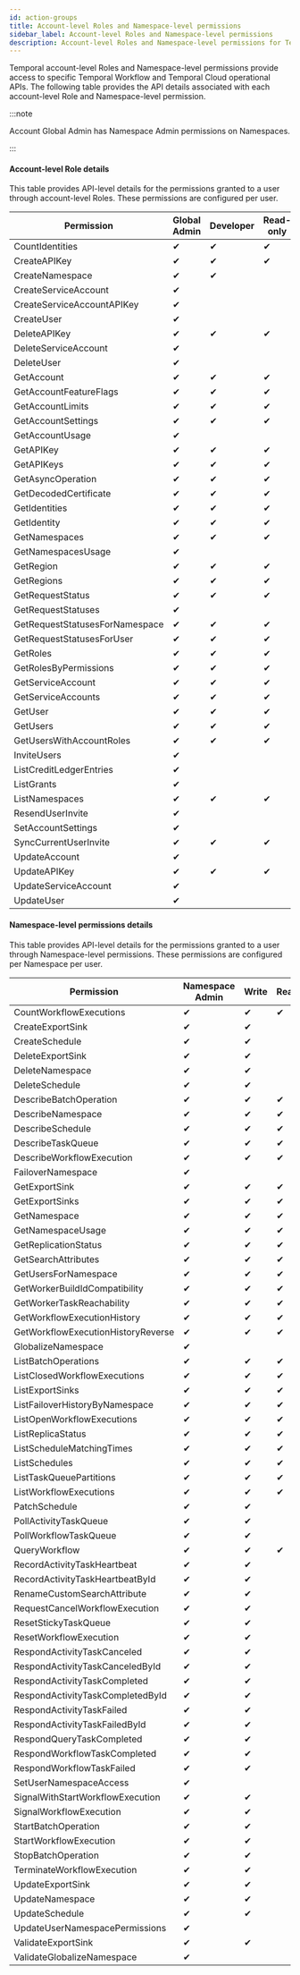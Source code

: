 ```yaml
---
id: action-groups
title: Account-level Roles and Namespace-level permissions
sidebar_label: Account-level Roles and Namespace-level permissions
description: Account-level Roles and Namespace-level permissions for Temporal Cloud and Temporal Server.
---
```


Temporal account-level Roles and Namespace-level permissions provide access to specific Temporal Workflow and Temporal Cloud operational APIs.
The following table provides the API details associated with each account-level Role and Namespace-level permission.

:::note

Account Global Admin has Namespace Admin permissions on Namespaces.

:::

#### Account-level Role details

This table provides API-level details for the permissions granted to a user through account-level Roles. These permissions are configured per user.

| Permission                     | Global Admin | Developer | Read-only |
| ------------------------------ | ------------ | --------- | --------- |
| CountIdentities                | ✔            | ✔         | ✔         |
| CreateAPIKey                   | ✔            | ✔         | ✔         |
| CreateNamespace                | ✔            | ✔         |           |
| CreateServiceAccount           | ✔            |           |           |
| CreateServiceAccountAPIKey     | ✔            |           |           |
| CreateUser                     | ✔            |           |           |
| DeleteAPIKey                   | ✔            | ✔         | ✔         |
| DeleteServiceAccount           | ✔            |           |           |
| DeleteUser                     | ✔            |           |           |
| GetAccount                     | ✔            | ✔         | ✔         |
| GetAccountFeatureFlags         | ✔            | ✔         | ✔         |
| GetAccountLimits               | ✔            | ✔         | ✔         |
| GetAccountSettings             | ✔            | ✔         | ✔         |
| GetAccountUsage                | ✔            |           |           |
| GetAPIKey                      | ✔            | ✔         | ✔         |
| GetAPIKeys                     | ✔            | ✔         | ✔         |
| GetAsyncOperation              | ✔            | ✔         | ✔         |
| GetDecodedCertificate          | ✔            | ✔         | ✔         |
| GetIdentities                  | ✔            | ✔         | ✔         |
| GetIdentity                    | ✔            | ✔         | ✔         |
| GetNamespaces                  | ✔            | ✔         | ✔         |
| GetNamespacesUsage             | ✔            |           |           |
| GetRegion                      | ✔            | ✔         | ✔         |
| GetRegions                     | ✔            | ✔         | ✔         |
| GetRequestStatus               | ✔            | ✔         | ✔         |
| GetRequestStatuses             | ✔            |           |           |
| GetRequestStatusesForNamespace | ✔            | ✔         | ✔         |
| GetRequestStatusesForUser      | ✔            | ✔         | ✔         |
| GetRoles                       | ✔            | ✔         | ✔         |
| GetRolesByPermissions          | ✔            | ✔         | ✔         |
| GetServiceAccount              | ✔            | ✔         | ✔         |
| GetServiceAccounts             | ✔            | ✔         | ✔         |
| GetUser                        | ✔            | ✔         | ✔         |
| GetUsers                       | ✔            | ✔         | ✔         |
| GetUsersWithAccountRoles       | ✔            | ✔         | ✔         |
| InviteUsers                    | ✔            |           |           |
| ListCreditLedgerEntries        | ✔            |           |           |
| ListGrants                     | ✔            |           |           |
| ListNamespaces                 | ✔            | ✔         | ✔         |
| ResendUserInvite               | ✔            |           |           |
| SetAccountSettings             | ✔            |           |           |
| SyncCurrentUserInvite          | ✔            | ✔         | ✔         |
| UpdateAccount                  | ✔            |           |           |
| UpdateAPIKey                   | ✔            | ✔         | ✔         |
| UpdateServiceAccount           | ✔            |           |           |
| UpdateUser                     | ✔            |           |           |

#### Namespace-level permissions details

This table provides API-level details for the permissions granted to a user through Namespace-level permissions. These permissions are configured per Namespace per user.

| Permission                         | Namespace Admin | Write | Read |
| ---------------------------------- | --------------- | ----- | ---- |
| CountWorkflowExecutions            | ✔               | ✔     | ✔    |
| CreateExportSink                   | ✔               | ✔     |      |
| CreateSchedule                     | ✔               | ✔     |      |
| DeleteExportSink                   | ✔               | ✔     |      |
| DeleteNamespace                    | ✔               | ✔     |      |
| DeleteSchedule                     | ✔               | ✔     |      |
| DescribeBatchOperation             | ✔               | ✔     | ✔    |
| DescribeNamespace                  | ✔               | ✔     | ✔    |
| DescribeSchedule                   | ✔               | ✔     | ✔    |
| DescribeTaskQueue                  | ✔               | ✔     | ✔    |
| DescribeWorkflowExecution          | ✔               | ✔     | ✔    |
| FailoverNamespace                  | ✔               |       |      |
| GetExportSink                      | ✔               | ✔     | ✔    |
| GetExportSinks                     | ✔               | ✔     | ✔    |
| GetNamespace                       | ✔               | ✔     | ✔    |
| GetNamespaceUsage                  | ✔               | ✔     | ✔    |
| GetReplicationStatus               | ✔               | ✔     | ✔    |
| GetSearchAttributes                | ✔               | ✔     | ✔    |
| GetUsersForNamespace               | ✔               | ✔     | ✔    |
| GetWorkerBuildIdCompatibility      | ✔               | ✔     | ✔    |
| GetWorkerTaskReachability          | ✔               | ✔     | ✔    |
| GetWorkflowExecutionHistory        | ✔               | ✔     | ✔    |
| GetWorkflowExecutionHistoryReverse | ✔               | ✔     | ✔    |
| GlobalizeNamespace                 | ✔               |       |      |
| ListBatchOperations                | ✔               | ✔     | ✔    |
| ListClosedWorkflowExecutions       | ✔               | ✔     | ✔    |
| ListExportSinks                    | ✔               | ✔     | ✔    |
| ListFailoverHistoryByNamespace     | ✔               | ✔     | ✔    |
| ListOpenWorkflowExecutions         | ✔               | ✔     | ✔    |
| ListReplicaStatus                  | ✔               | ✔     | ✔    |
| ListScheduleMatchingTimes          | ✔               | ✔     | ✔    |
| ListSchedules                      | ✔               | ✔     | ✔    |
| ListTaskQueuePartitions            | ✔               | ✔     | ✔    |
| ListWorkflowExecutions             | ✔               | ✔     | ✔    |
| PatchSchedule                      | ✔               | ✔     |      |
| PollActivityTaskQueue              | ✔               | ✔     |      |
| PollWorkflowTaskQueue              | ✔               | ✔     |      |
| QueryWorkflow                      | ✔               | ✔     | ✔    |
| RecordActivityTaskHeartbeat        | ✔               | ✔     |      |
| RecordActivityTaskHeartbeatById    | ✔               | ✔     |      |
| RenameCustomSearchAttribute        | ✔               | ✔     |      |
| RequestCancelWorkflowExecution     | ✔               | ✔     |      |
| ResetStickyTaskQueue               | ✔               | ✔     |      |
| ResetWorkflowExecution             | ✔               | ✔     |      |
| RespondActivityTaskCanceled        | ✔               | ✔     |      |
| RespondActivityTaskCanceledById    | ✔               | ✔     |      |
| RespondActivityTaskCompleted       | ✔               | ✔     |      |
| RespondActivityTaskCompletedById   | ✔               | ✔     |      |
| RespondActivityTaskFailed          | ✔               | ✔     |      |
| RespondActivityTaskFailedById      | ✔               | ✔     |      |
| RespondQueryTaskCompleted          | ✔               | ✔     |      |
| RespondWorkflowTaskCompleted       | ✔               | ✔     |      |
| RespondWorkflowTaskFailed          | ✔               | ✔     |      |
| SetUserNamespaceAccess             | ✔               |       |      |
| SignalWithStartWorkflowExecution   | ✔               | ✔     |      |
| SignalWorkflowExecution            | ✔               | ✔     |      |
| StartBatchOperation                | ✔               | ✔     |      |
| StartWorkflowExecution             | ✔               | ✔     |      |
| StopBatchOperation                 | ✔               | ✔     |      |
| TerminateWorkflowExecution         | ✔               | ✔     |      |
| UpdateExportSink                   | ✔               | ✔     |      |
| UpdateNamespace                    | ✔               | ✔     |      |
| UpdateSchedule                     | ✔               | ✔     |      |
| UpdateUserNamespacePermissions     | ✔               |       |      |
| ValidateExportSink                 | ✔               | ✔     |      |
| ValidateGlobalizeNamespace         | ✔               |       |      |

